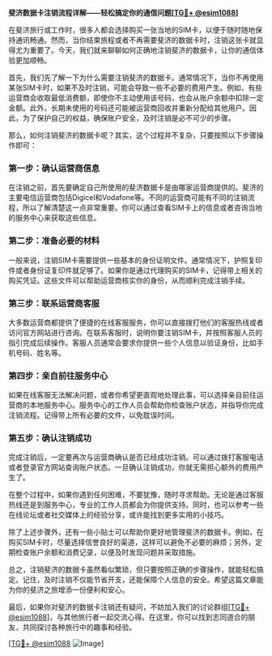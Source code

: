 **斐济数据卡注销流程详解——轻松搞定你的通信问题[[TG💪+ @esim1088](https://t.me/s/esim1088)]**

在斐济旅行或工作时，很多人都会选择购买一张当地的SIM卡，以便于随时随地保持通讯畅通。然而，当你结束旅程或者不再需要斐济的数据卡时，注销这张卡就显得尤为重要了。今天，我们就来聊聊如何正确地注销斐济的数据卡，让你的通信体验更加顺畅。

首先，我们先了解一下为什么需要注销斐济的数据卡。通常情况下，当你不再使用某张SIM卡时，如果不及时注销，可能会导致一些不必要的费用产生。例如，有些运营商会收取最低消费额，即使你不主动使用该号码，也会从账户余额中扣除一定金额。此外，长期未使用的号码还可能被运营商回收并重新分配给其他用户。因此，为了保护自己的权益，确保账户安全，及时注销是必不可少的步骤。

那么，如何注销斐济的数据卡呢？其实，这个过程并不复杂，只要按照以下步骤操作即可：

### **第一步：确认运营商信息**
在注销之前，首先要确定自己所使用的斐济数据卡是由哪家运营商提供的。斐济的主要电信运营商包括Digicel和Vodafone等。不同的运营商可能有不同的注销流程，所以了解清楚这一点非常重要。你可以通过查看SIM卡上的信息或者咨询当地的服务中心来获取这些信息。

### **第二步：准备必要的材料**
一般来说，注销SIM卡需要提供一些基本的身份证明文件。通常情况下，护照复印件或者身份证复印件就足够了。如果你是通过代理购买的SIM卡，记得带上相关的购买凭证。这些文件可以帮助运营商核实你的身份，从而顺利完成注销手续。

### **第三步：联系运营商客服**
大多数运营商都提供了便捷的在线客服服务，你可以直接拨打他们的客服热线或者访问官方网站进行咨询。在联系客服时，说明你要注销SIM卡，并按照客服人员的指引完成后续操作。客服人员通常会要求你提供一些个人信息以验证身份，比如手机号码、姓名等。

### **第四步：亲自前往服务中心**
如果在线客服无法解决问题，或者你希望更直观地处理此事，可以选择亲自前往运营商的本地服务中心。服务中心的工作人员会帮助你检查账户状态，并指导你完成注销流程。记得带上所有必要的文件，以免耽误时间。

### **第五步：确认注销成功**
完成注销后，一定要再次与运营商确认是否已经成功注销。可以通过拨打客服电话或者登录官方网站查询账户状态。一旦确认注销成功，你就无需担心额外的费用产生了。

在整个过程中，如果你遇到任何困难，不要犹豫，随时寻求帮助。无论是通过客服热线还是到服务中心，专业的工作人员都会为你提供支持。同时，也可以参考一些在线论坛或者社交媒体上的经验分享，或许能找到更多实用的小技巧。

除了上述步骤外，还有一些小贴士可以帮助你更好地管理斐济的数据卡。例如，在购买SIM卡时，尽量选择信誉良好的渠道，这样可以避免不必要的麻烦；另外，定期检查账户余额和消费记录，以便及时发现问题并采取措施。

总之，注销斐济的数据卡虽然看似繁琐，但只要按照正确的步骤操作，就能轻松搞定。记住，及时注销不仅能节省开支，还能保障个人信息的安全。希望这篇文章能为你的斐济之旅增添一份便利和安心。

最后，如果你对斐济的数据卡注销还有疑问，不妨加入我们的讨论群组[[TG💪+ @esim1088](https://t.me/s/esim1088)]，与其他旅行者一起交流心得。在这里，你可以找到志同道合的朋友，共同探讨各种旅行中的趣事和经验。

[[TG💪+ @esim1088](https://t.me/s/esim1088) ![Image](https://i.postimg.cc/4NQfJmqS/Snipaste-2025-05-13-00-14-12.png)]